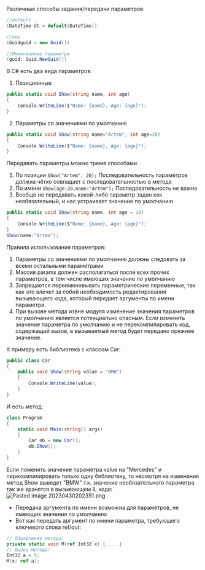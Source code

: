 Различные способы задания/передачи параметров:

```csharp
//default
(DateTime dt = default(DateTime))

//new
(Guidguid = new Guid())

//Именованные параметры
(guid: Guid.NewGuid())
```
В С# есть два вида параметров:
1. Позиционные
```csharp
public static void Show(string name, int age)
{
	Console.WriteLine($"Name: {name}, Age: {age}");
}
```
2. Параметры со значениями по умолчанию
```csharp
public static void Show(string name="Artem", int age=20)
{
	Console.WriteLine($"Name: {name}, Age: {age}");
}
```

Передавать параметры можно тремя способами.
1. По позиции
`Show("Artem", 20);`
Последовательность параметров должна чётко совпадает с последовательностью в методе
2. По имени
`Show(age:20,name:"Artem");`
Последовательность не важна
3. Вообще не передавать какой-либо параметр задан как необязательный, и нас устраивает значение по умолчанию
```csharp
public static void Show(string name, int age = 20)
{
	Console.WriteLine($"Name: {name}, Age: {age}");
}
Show(name:"Artem");
```


Правила использования параметров:
1. Параметры со значениями по умолчанию должны следовать за всеми остальными параметрами
2. Массив params должен располагаться после всех прочих параметров, в том числе имеющих значение по умолчанию
3. Запрещается переименовывать параметрические переменные, так как это влечет за собой необходимость редактирования вызывающего кода, который передает аргументы по имени параметра.
4. При вызове метода извне модуля изменение значения параметров по умолчанию является потенциально опасным. 
    Если изменить значение  параметра по умолчанию и не перекомпилировать код, содержащий вызов, в вызываемый метод будет передано прежнее значение.

К примеру есть библиотека с классом Car:
```csharp
public class Car
{
	public void Show(string value = "BMW")
	{
		Console.WriteLine(value);
	}
}
```

И есть метод:
```csharp
class Program
{
	static void Main(string[] args)
	{
		Car ob = new Car();
		ob.Show();
	}
}
```

Если поменять значение параметра value на "Mercedes" и перекомпилировать только одну библиотеку, то несмотря на изменения метод Show выведет "BMW" т.к. значение необязательного параметра так же хранятся в вызывающем IL коде:
![Pasted image 20230430202351.png](/img/user/Files/Image/Pasted%20image%2020230430202351.png)
- Передача аргумента по имени возможна для параметров, не имеющих значения по умолчанию
- Вот как передать аргумент по имени параметра, требующего ключевого слова ref/out:
```csharp
// Объявление метода:
private static void M(ref Int32 x) { ... }
// Вызов метода:
Int32 a = 5;
M(x: ref a);
```